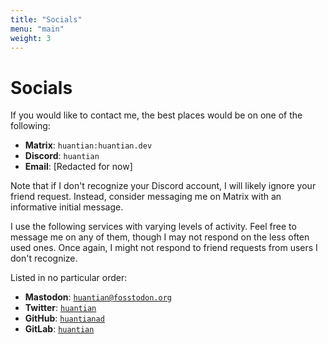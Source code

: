 ```yaml
---
title: "Socials"
menu: "main"
weight: 3
---
```


# Socials

If you would like to contact me, the best places would be on one of the following:

- **Matrix**: `huantian:huantian.dev`
- **Discord**: `huantian`
- **Email**: [Redacted for now]

Note that if I don't recognize your Discord account, I will likely ignore your friend request. Instead, consider messaging me on Matrix with an informative initial message.

I use the following services with varying levels of activity. Feel free to message me on any of them, though I may not respond on the less often used ones. Once again, I might not respond to friend requests from users I don't recognize.

Listed in no particular order:
- **Mastodon**: [`huantian@fosstodon.org`](https://fosstodon.org/@huantian)
- **Twitter**: [`huantian`](https://twitter.com/huantian_)
- **GitHub**: [`huantianad`](https://github.com/huantianad)
- **GitLab**: [`huantian`](https://gitlab.com/huantian)
<!--
- **Reddit**: [`huantian`](https://old.reddit.com/user/huantian)
- **YouTube**: [`huantian`](https://www.youtube.com/@huantian)
- **Steam**: [`huantian`](https://steamcommunity.com/id/huantianiscool/)
- **DeviantArt**: who do you think I am
- **FA**: who do you think I am x2
-->

